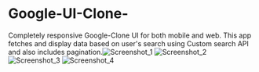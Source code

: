 # Google-UI-Clone-
Completely responsive Google-Clone UI for both mobile and web.
This app fetches and display data based on user's search using Custom search API and also includes pagination.![Screenshot_1](https://user-images.githubusercontent.com/62950811/211288013-183db698-95b5-4677-97e8-4d4e76a1d5f6.jpg)
![Screenshot_2](https://user-images.githubusercontent.com/62950811/211288019-0419154b-eacb-4e2d-83c7-e3549e285b05.jpg)
![Screenshot_3](https://user-images.githubusercontent.com/62950811/211288031-edecf70b-05b7-48e7-a45e-c6887f2062c0.png)
![Screenshot_4](https://user-images.githubusercontent.com/62950811/211288036-18bc3f8c-a138-42af-8994-faa111de6671.png)

